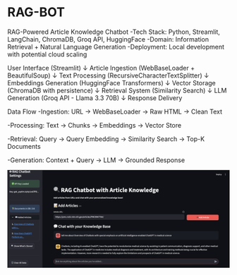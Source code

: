# RAG-BOT
RAG-Powered Article Knowledge Chatbot
-Tech Stack: Python, Streamlit, LangChain, ChromaDB, Groq API, HuggingFace
-Domain: Information Retrieval + Natural Language Generation
-Deployment: Local development with potential cloud scaling


User Interface (Streamlit)
    ↓
Article Ingestion (WebBaseLoader + BeautifulSoup)
    ↓
Text Processing (RecursiveCharacterTextSplitter)
    ↓
Embeddings Generation (HuggingFace Transformers)
    ↓
Vector Storage (ChromaDB with persistence)
    ↓
Retrieval System (Similarity Search)
    ↓
LLM Generation (Groq API - Llama 3.3 70B)
    ↓
Response Delivery


Data Flow
-Ingestion: URL → WebBaseLoader → Raw HTML → Clean Text

-Processing: Text → Chunks → Embeddings → Vector Store

-Retrieval: Query → Query Embedding → Similarity Search → Top-K Documents

-Generation: Context + Query → LLM → Grounded Response


![Alt Text](preview_chat.png)

